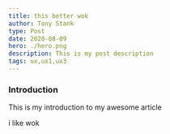 ```yaml
---
title: this better wok
author: Tony Stank
type: Post
date: 2020-08-09
hero: ./hero.png
description: This is my post description
tags: ux,ux1,ux3
---
```

### Introduction
This is my introduction to my awesome article

i like wok